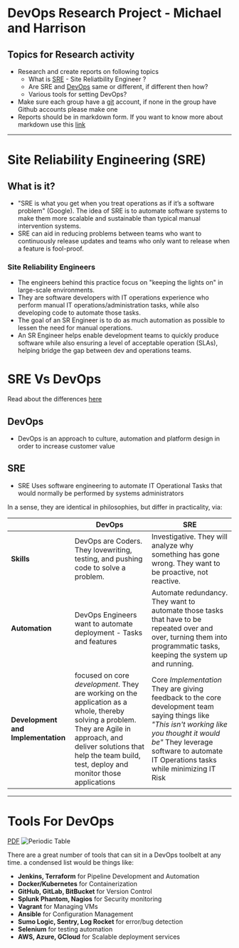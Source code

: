 # DevOps Research Project - Michael and Harrison

## Topics for Research activity

- Research and create reports on following topics
  - What is [SRE](https://www.ibm.com/cloud/learn/site-reliability-engineering?utm_medium=OSocial&utm_source=Youtube&utm_content=000020LH&utm_term=10013860&utm_id=YTDescription-101-What-is-SRE-LH-SRE-Guide) - Site Reliatbility Engineer ?
  - Are SRE and [DevOps](https://www.ibm.com/cloud/learn/devops-a-complete-guide?utm_medium=OSocial&utm_source=Youtube&utm_content=000020LH&utm_term=10013860&utm_id=YTDescription-101-What-is-SRE-LH-DevOps-Guide#toc-how-we-got-IsFf3zMv) same or different, if different then how?
  - Various tools for setting DevOps?
- Make sure each group have a [git](https://github.com/) account, if none in the group have Github accounts please make one
- Reports should be in markdown form. If you want to know more about markdown use this [link](https://www.markdownguide.org/cheat-sheet/)

---

# Site Reliability Engineering (SRE)

## What is it?

- "SRE is what you get when you treat operations as if it’s a software problem" (Google). The idea of SRE is to automate software systems to make them more scalable and sustainable than typical manual intervention systems.
- SRE can aid in reducing problems between teams who want to continuously release updates and teams who only want to release when a feature is fool-proof.

### Site Reliability Engineers

- The engineers behind this practice focus on "keeping the lights on" in large-scale environments.
- They are software developers with IT operations experience who perform manual IT operations/administration tasks, while also developing code to automate those tasks.
- The goal of an SR Engineer is to do as much automation as possible to lessen the need for manual operations.
- An SR Engineer helps enable development teams to quickly produce software while also ensuring a level of acceptable operation (SLAs), helping bridge the gap between dev and operations teams.

# SRE Vs DevOps

Read about the differences [here](https://www.ibm.com/cloud/blog/three-differences-between-devops-and-sre)

## DevOps

- DevOps is an approach to culture, automation and platform design in order to increase customer value

## SRE

- SRE Uses software engineering to automate IT Operational Tasks that would normally be performed by systems administrators

In a sense, they are identical in philosophies, but differ in practicality, via:

|                                    | DevOps                                                                                                                                                                                                                            | SRE                                                                                                                                                                                                                                |
| ---------------------------------- | --------------------------------------------------------------------------------------------------------------------------------------------------------------------------------------------------------------------------------- | ---------------------------------------------------------------------------------------------------------------------------------------------------------------------------------------------------------------------------------- |
| **Skills**                         | DevOps are Coders. They lovewriting, testing, and pushing code to solve a problem.                                                                                                                                                | Investigative. They will analyze why something has gone wrong. They want to be proactive, not reactive.                                                                                                                            |
| **Automation**                     | DevOps Engineers want to automate deployment - Tasks and features                                                                                                                                                                 | Automate redundancy. They want to automate those tasks that have to be repeated over and over, turning them into programmatic tasks, keeping the system up and running.                                                            |
| **Development and Implementation** | focused on core _development_. They are working on the application as a whole, thereby solving a problem. They are Agile in approach, and deliver solutions that help the team build, test, deploy and monitor those applications | Core _Implementation_ They are giving feedback to the core development team saying things like _"This isn't working like you thought it would be"_ They leverage software to automate IT Operations tasks while minimizing IT Risk |

---

# Tools For DevOps

[PDF](http://aspetraining.com/files/DevOps-Tools-glossary.pdf)
![Periodic Table](./Screenshot_59.png)

There are a great number of tools that can sit in a DevOps toolbelt at any time. a condensed list would be things like:

- **Jenkins, Terraform** for Pipeline Development and Automation
- **Docker/Kubernetes** for Containerization
- **GitHub, GitLab, BitBucket** for Version Control
- **Splunk Phantom, Nagios** for Security monitoring
- **Vagrant** for Managing VMs
- **Ansible** for Configuration Management
- **Sumo Logic, Sentry, Log Rocket** for error/bug detection
- **Selenium** for testing automation
- **AWS, Azure, GCloud** for Scalable deployment services
